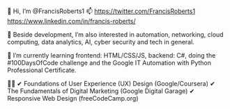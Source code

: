 👋 Hi, I’m @FrancisRoberts1 📫 https://twitter.com/FrancisRoberts1 https://www.linkedin.com/in/francis-roberts/

👀 Beside development, I’m also interested in automation, networking, cloud computing, data analytics, AI, cyber security and tech in general.

🌱 I’m currently learning frontend: HTML/CSS/JS, backend: C#, doing the #100DaysOfCode challenge and the Google IT Automation with Python Professional Certificate.

👨‍🎓
✔ Foundations of User Experience (UX) Design (Google/Coursera)
✔ The Fundamentals of Digital Marketing (Google Digital Garage)
✔ Responsive Web Design (freeCodeCamp.org)

<!---
RobertsFR/RobertsFR is a ✨ special ✨ repository because its `README.md` (this file) appears on your GitHub profile.
You can click the Preview link to take a look at your changes.
--->
